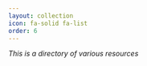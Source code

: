 ```yaml
---
layout: collection
icon: fa-solid fa-list
order: 6
---
```


*This is a directory of various resources*